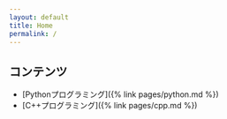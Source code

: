 ```yaml
---
layout: default
title: Home
permalink: /
---
```


## コンテンツ

* [Pythonプログラミング]({% link pages/python.md %})
* [C++プログラミング]({% link pages/cpp.md %})
